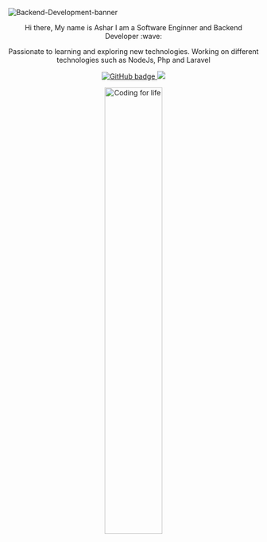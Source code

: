 ![Backend-Development-banner](https://user-images.githubusercontent.com/30969762/96346802-2f169200-10b7-11eb-9a27-c43f4fdab4a2.jpg)

<p align="center">Hi there, My name is Ashar I am a Software Enginner and Backend Developer :wave:</p>


<p align="center">Passionate to learning and exploring new technologies. Working on different technologies such as NodeJs, Php and Laravel</p>
</p>

<p align="center">
  <a href="https://github.com/AsharSal?tab=followers">
    <img src="https://img.shields.io/github/followers/AsharSal?label=Followers&logo=GitHub&style=for-the-badge" alt="GitHub badge" />
  </a>
  <a href="https://twitter.com/AsharSaleem9">
    <img src="https://img.shields.io/twitter/follow/AsharSaleem9?label=Twitter&logo=twitter&style=for-the-badge" />
  </a>


<p align="center">
  <img width="48%" src="https://user-images.githubusercontent.com/30969762/96347558-ead9c080-10bb-11eb-9345-1746db015117.gif" alt="Coding for life" />
</p>
